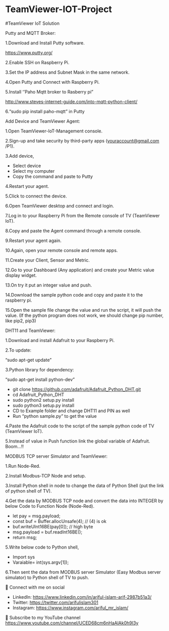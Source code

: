 # TeamViewer-IOT-Project
#TeamViewer IoT Solution

Putty and MQTT Broker:

1.Download and Install Putty software.

  https://www.putty.org/

2.Enable SSH on Raspberry Pi.

3.Set the IP address and Subnet Mask in the same network.

4.Open Putty and Connect with Raspberry Pi.

5.Install
  ‘’Paho Mqtt broker to Rasberry pi”

  http://www.steves-internet-guide.com/into-mqtt-python-client/

6.“sudo pip install paho-mqtt” in Putty 

Add Device and TeamViewer Agent:

1.Open TeamViewer-IoT-Management console.

2.Sign-up and take security by third-party apps (youraccount@gmail.com /P1).

3.Add device,

  -	Select device 
  -	Select my computer 
  -	Copy the command and paste to Putty

4.Restart your agent. 

5.Click to connect the device.

6.Open TeamViewer desktop and connect and login.

7.Log in to your Raspberry Pi from the Remote console of TV (TeamViewer IoT).

8.Copy and paste the Agent command through a remote console.

9.Restart your agent again.

10.Again, open your remote console and remote apps.

11.Create your Client, Sensor and Metric.

12.Go to your Dashboard (Any application) and create your Metric value display widget.

13.On try it put an integer value and push.

14.Download the sample python code and copy and paste it to the raspberry pi.

15.Open the sample file change the value and run the script, it will push the value.
(If the python program does not work, we should change pip number, like pip2, pip3)

DHT11 and TeamViewer:

1.Download and install Adafruit to your Raspberry Pi.

2.To update: 

  “sudo apt-get update”

3.Python library for dependency: 

  “sudo apt-get install python-dev”
  -	git clone https://github.com/adafruit/Adafruit_Python_DHT.git
  -	cd Adafruit_Python_DHT
  -	sudo python2 setup.py install
  -	sudo python3 setup.py install
  -	CD to Example folder and change DHT11 and PIN as well
  -	Run “python sample.py” to get the value

4.Paste the Adafruit code to the script of the sample python code of TV (TeamViewer IoT).

5.Instead of value in Push function link the global variable of Adafruit. Boom...!!

MODBUS TCP server Simulator and TeamViewer:

1.Run Node-Red.

2.Install Modbus-TCP Node and setup.

3.Install Python shell in node to change the data of Python Shell (put the link of python shell of TV).

4.Get the data by MODBUS TCP node and convert the data into INTEGER by below Code to Function Node (Node-Red).

  -	let pay = msg.payload;
  -	const buf = Buffer.allocUnsafe(4); // (4) is ok
  -	buf.writeUInt16BE(pay[0]); // high byte
  -	msg.payload = buf.readInt16BE();
  -	return msg;

5.Write below code to Python shell,

  -	Import sys
  -	Varaiable= int(sys.argv[1]);

6.Then sent the data from MODBUS server Simulator (Easy Modbus server simulator) to Python shell of TV to push.

🚩 Connect with me on social
- LinkedIn: https://www.linkedin.com/in/ariful-islam-arif-2987b51a3/
- Twitter: https://twitter.com/arifulislam301
- Instagram: https://www.instagram.com/ariful_mr_islam/

🔔 Subscribe to my YouTube channel
https://www.youtube.com/channel/UCED68cm6nHaAlAk0h9I3y


